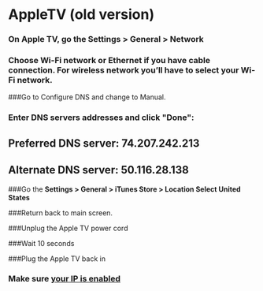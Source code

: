 # AppleTV (old version)

### On Apple TV, go the **Settings > General > Network**

### Choose Wi-Fi network or Ethernet if you have cable connection. For wireless network you’ll have to select your Wi-Fi network.

###Go to Configure DNS and change to Manual.

### Enter DNS servers addresses and click "Done":

## Preferred DNS server: **74.207.242.213**

## Alternate DNS server: **50.116.28.138**

###Go the **Settings > General > iTunes Store > Location Select United States**

###Return back to main screen.

###Unplug the Apple TV power cord

###Wait 10 seconds

###Plug the Apple TV back in

### Make sure [your IP is enabled](/#manage)
